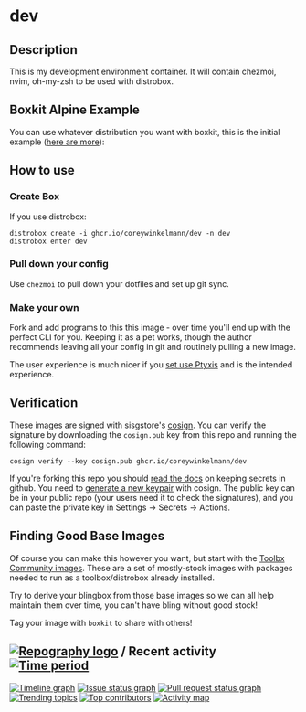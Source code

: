 # dev

## Description

This is my development environment container. It will contain chezmoi, nvim, oh-my-zsh to be used with distrobox.

## Boxkit Alpine Example

You can use whatever distribution you want with boxkit, this is the initial example ([here are more](https://github.com/ublue-os/toolboxes/tree/main/toolboxes)):

## How to use

### Create Box

If you use distrobox:

    distrobox create -i ghcr.io/coreywinkelmann/dev -n dev
    distrobox enter dev
    
### Pull down your config

Use `chezmoi` to pull down your dotfiles and set up git sync.

### Make your own

Fork and add programs to this this image - over time you'll end up with the perfect CLI for you.
Keeping it as a pet works, though the author recommends leaving all your config in git and routinely pulling a new image.

The user experience is much nicer if you [set use Ptyxis](https://flathub.org/apps/app.devsuite.Ptyxis) and is the intended experience. 

## Verification

These images are signed with sisgstore's [cosign](https://docs.sigstore.dev/cosign/overview/). You can verify the signature by downloading the `cosign.pub` key from this repo and running the following command:

    cosign verify --key cosign.pub ghcr.io/coreywinkelmann/dev
    
If you're forking this repo you should [read the docs](https://docs.github.com/en/actions/security-guides/encrypted-secrets) on keeping secrets in github. You need to [generate a new keypair](https://docs.sigstore.dev/cosign/overview/) with cosign. The public key can be in your public repo (your users need it to check the signatures), and you can paste the private key in Settings -> Secrets -> Actions.

## Finding Good Base Images

Of course you can make this however you want, but start with the [Toolbx Community images](https://github.com/toolbx-images/images).
These are a set of mostly-stock images with packages needed to run as a toolbox/distrobox already installed. 

Try to derive your blingbox from those base images so we can all help maintain them over time, you can't have bling without good stock!

Tag your image with `boxkit` to share with others!

## [![Repography logo](https://images.repography.com/logo.svg)](https://repography.com) / Recent activity [![Time period](https://images.repography.com/35181738/ublue-os/boxkit/recent-activity/9_nHJKzKdmCsGzSsdjbuHqS2t9mY6ijnFHQGQSEWtW0/lgGy5XEcVYQ14vma9bwaPOYJFIxlNmj5nK3-CFQQkgc_badge.svg)](https://repography.com)
[![Timeline graph](https://images.repography.com/35181738/ublue-os/boxkit/recent-activity/9_nHJKzKdmCsGzSsdjbuHqS2t9mY6ijnFHQGQSEWtW0/lgGy5XEcVYQ14vma9bwaPOYJFIxlNmj5nK3-CFQQkgc_timeline.svg)](https://github.com/ublue-os/boxkit/commits)
[![Issue status graph](https://images.repography.com/35181738/ublue-os/boxkit/recent-activity/9_nHJKzKdmCsGzSsdjbuHqS2t9mY6ijnFHQGQSEWtW0/lgGy5XEcVYQ14vma9bwaPOYJFIxlNmj5nK3-CFQQkgc_issues.svg)](https://github.com/ublue-os/boxkit/issues)
[![Pull request status graph](https://images.repography.com/35181738/ublue-os/boxkit/recent-activity/9_nHJKzKdmCsGzSsdjbuHqS2t9mY6ijnFHQGQSEWtW0/lgGy5XEcVYQ14vma9bwaPOYJFIxlNmj5nK3-CFQQkgc_prs.svg)](https://github.com/ublue-os/boxkit/pulls)
[![Trending topics](https://images.repography.com/35181738/ublue-os/boxkit/recent-activity/9_nHJKzKdmCsGzSsdjbuHqS2t9mY6ijnFHQGQSEWtW0/lgGy5XEcVYQ14vma9bwaPOYJFIxlNmj5nK3-CFQQkgc_words.svg)](https://github.com/ublue-os/boxkit/commits)
[![Top contributors](https://images.repography.com/35181738/ublue-os/boxkit/recent-activity/9_nHJKzKdmCsGzSsdjbuHqS2t9mY6ijnFHQGQSEWtW0/lgGy5XEcVYQ14vma9bwaPOYJFIxlNmj5nK3-CFQQkgc_users.svg)](https://github.com/ublue-os/boxkit/graphs/contributors)
[![Activity map](https://images.repography.com/35181738/ublue-os/boxkit/recent-activity/9_nHJKzKdmCsGzSsdjbuHqS2t9mY6ijnFHQGQSEWtW0/lgGy5XEcVYQ14vma9bwaPOYJFIxlNmj5nK3-CFQQkgc_map.svg)](https://github.com/ublue-os/boxkit/commits)
